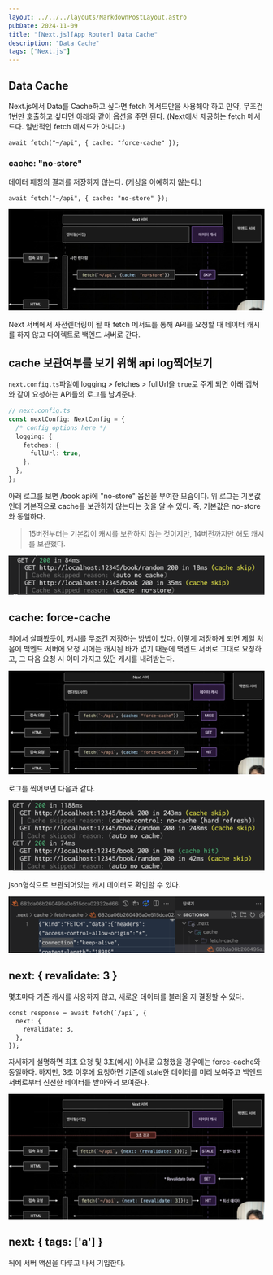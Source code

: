 ```yaml
---
layout: ../../../layouts/MarkdownPostLayout.astro
pubDate: 2024-11-09
title: "[Next.js][App Router] Data Cache"
description: "Data Cache"
tags: ["Next.js"]
---
```


## Data Cache

Next.js에서 Data를 Cache하고 싶다면 fetch 메서드만을 사용해야 하고 만약, 무조건 1번만 호출하고 싶다면 아래와 같이 옵션을 주면 된다. (Next에서 제공하는 fetch 메서드다. 일반적인 fetch 메서드가 아니다.)

```tsx
await fetch("~/api", { cache: "force-cache" });
```

### cache: "no-store"

데이터 패칭의 결과를 저장하지 않는다. (캐싱을 아예하지 않는다.)

```tsx
await fetch("~/api", { cache: "no-store" });
```

![image-20241109173437474](../images/image-20241109173437474.png)

Next 서버에서 사전렌더링이 될 때 fetch 메서드를 통해 API를 요청할 때 데이터 캐시를 하지 않고 다이렉트로 백엔드 서버로 간다.

## cache 보관여부를 보기 위해 api log찍어보기

`next.config.ts`파일에 logging > fetches > fullUrl을 `true`로 주게 되면 아래 캡쳐와 같이 요청하는 API들의 로그를 남겨준다.

```ts
// next.config.ts
const nextConfig: NextConfig = {
  /* config options here */
  logging: {
    fetches: {
      fullUrl: true,
    },
  },
};
```

아래 로그를 보면 /book api에 "no-store" 옵션을 부여한 모습이다. 위 로그는 기본값인데 기본적으로 cache를 보관하지 않는다는 것을 알 수 있다. 즉, 기본값은 no-store와 동일하다.

> 15버전부터는 기본값이 캐시를 보관하지 않는 것이지만, 14버전까지만 해도 캐시를 보관했다.

![image-20241109185727988](../images/image-20241109185727988.png)

## cache: force-cache

위에서 살펴봤듯이, 캐시를 무조건 저장하는 방법이 있다. 이렇게 저장하게 되면 제일 처음에 백엔드 서버에 요청 시에는 캐시된 바가 없기 때문에 백엔드 서버로 그대로 요청하고, 그 다음 요청 시 이미 가지고 있던 캐시를 내려받는다.

![image-20241109190636500](../images/image-20241109190636500.png)

로그를 찍어보면 다음과 같다.

![image-20241109190811318](../images/image-20241109190811318.png)

json형식으로 보관되어있는 캐시 데이터도 확인할 수 있다.

![image-20241109190905374](../images/image-20241109190905374.png)

## next: { revalidate: 3 }

몇초마다 기존 캐시를 사용하지 않고, 새로운 데이터를 불러올 지 결정할 수 있다.

```tsx
const response = await fetch(`/api`, {
  next: {
    revalidate: 3,
  },
});
```

자세하게 설명하면 최초 요청 및 3초(예시) 이내로 요청했을 경우에는 force-cache와 동일하다. 하지만, 3초 이후에 요청하면 기존에 stale한 데이터를 미리 보여주고 백엔드서버로부터 신선한 데이터를 받아와서 보여준다.

![image-20241109191302926](../images/image-20241109191302926.png)

## next: { tags: ['a'] }

뒤에 서버 액션을 다루고 나서 기입한다.
